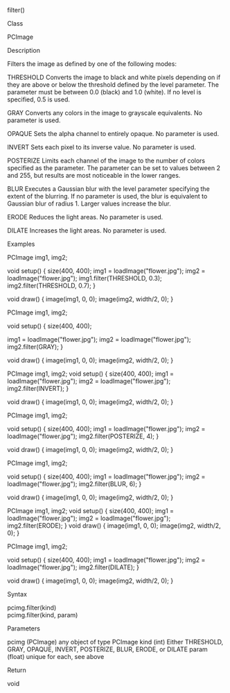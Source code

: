 

filter()

Class

PCImage

Description

Filters the image as defined by one of the following modes:

THRESHOLD
Converts the image to black and white pixels depending on if they are above or below the threshold defined by the level parameter. The parameter must be between 0.0 (black) and 1.0 (white). If no level is specified, 0.5 is used.

GRAY
Converts any colors in the image to grayscale equivalents. No parameter is used.

OPAQUE
Sets the alpha channel to entirely opaque. No parameter is used.

INVERT
Sets each pixel to its inverse value. No parameter is used.

POSTERIZE
Limits each channel of the image to the number of colors specified as the parameter. The parameter can be set to values between 2 and 255, but results are most noticeable in the lower ranges.

BLUR
Executes a Gaussian blur with the level parameter specifying the extent of the blurring. If no parameter is used, the blur is equivalent to Gaussian blur of radius 1. Larger values increase the blur.

ERODE
Reduces the light areas. No parameter is used.

DILATE
Increases the light areas. No parameter is used.

Examples

PCImage img1, img2;

void setup() {
  size(400, 400);
  img1 = loadImage("flower.jpg");
  img2 = loadImage("flower.jpg");
  img1.filter(THRESHOLD, 0.3);
  img2.filter(THRESHOLD, 0.7);
}

void draw() {
  image(img1, 0, 0);
  image(img2, width/2, 0);
}

PCImage img1, img2;

void setup() {
   size(400, 400);
   
  img1 = loadImage("flower.jpg");
  img2 = loadImage("flower.jpg");
  img2.filter(GRAY);
}

void draw() {
  image(img1, 0, 0);
  image(img2, width/2, 0);
}

PCImage img1, img2;
void setup() {
   size(400, 400);
  img1 = loadImage("flower.jpg");
  img2 = loadImage("flower.jpg");
  img2.filter(INVERT);
}

void draw() {
  image(img1, 0, 0);
  image(img2, width/2, 0);
}

PCImage img1, img2;

void setup() {
 size(400, 400);
  img1 = loadImage("flower.jpg");
  img2 = loadImage("flower.jpg");
  img2.filter(POSTERIZE, 4);
}

void draw() {
  image(img1, 0, 0);
  image(img2, width/2, 0);
}

PCImage img1, img2;

void setup() {
  size(400, 400);
  img1 = loadImage("flower.jpg");
  img2 = loadImage("flower.jpg");
  img2.filter(BLUR, 6);
}

void draw() {
  image(img1, 0, 0);
  image(img2, width/2, 0);
}

PCImage img1, img2;
void setup() {
  size(400, 400);
  img1 = loadImage("flower.jpg");
  img2 = loadImage("flower.jpg");
  img2.filter(ERODE);
}
void draw() {
  image(img1, 0, 0);
  image(img2, width/2, 0);
}


PCImage img1, img2;

void setup() {
  size(400, 400);
  img1 = loadImage("flower.jpg");
  img2 = loadImage("flower.jpg");
  img2.filter(DILATE);
}

void draw() {
  image(img1, 0, 0);
  image(img2, width/2, 0);
}

Syntax

pcimg.filter(kind)	
pcimg.filter(kind, param)	

Parameters

pcimg	(PCImage)	any object of type PCImage
kind	(int)	Either THRESHOLD, GRAY, OPAQUE, INVERT, POSTERIZE, BLUR, ERODE, or DILATE
param	(float)	unique for each, see above

Return

void	